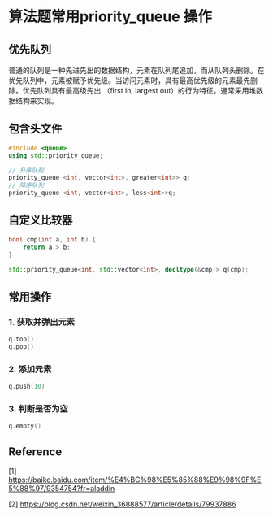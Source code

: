 # 算法题常用priority_queue 操作

## 优先队列

普通的队列是一种先进先出的数据结构，元素在队列尾追加，而从队列头删除。在优先队列中，元素被赋予优先级。当访问元素时，具有最高优先级的元素最先删除。优先队列具有最高级先出 （first in, largest out）的行为特征。通常采用堆数据结构来实现。

## 包含头文件

```c++
#include <queue>
using std::priority_queue;

// 升序队列
priority_queue <int, vector<int>, greater<int>> q;
// 降序队列
priority_queue <int, vector<int>, less<int>>q;
```

## 自定义比较器

```c++
bool cmp(int a, int b) {
    return a > b;
}

std::priority_queue<int, std::vector<int>, decltype(&cmp)> q(cmp);
```

## 常用操作

### 1. 获取并弹出元素

```c++
q.top()
q.pop()
```

### 2. 添加元素

```c++
q.push(10)
```

### 3. 判断是否为空

```c++
q.empty()
```

## Reference

[1] <https://baike.baidu.com/item/%E4%BC%98%E5%85%88%E9%98%9F%E5%88%97/9354754?fr=aladdin>

[2] <https://blog.csdn.net/weixin_36888577/article/details/79937886>
